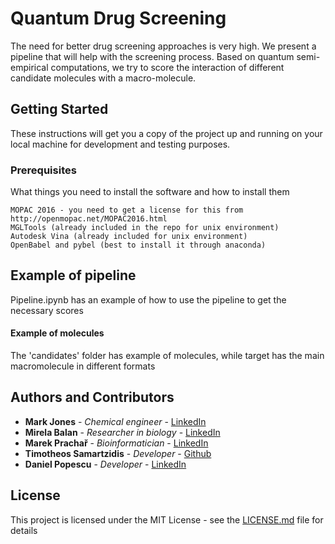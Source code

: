 # Quantum Drug Screening

The need for better drug screening approaches is very high. We present a pipeline that will help with the screening process. Based on quantum semi-empirical computations, we try to score the interaction of different candidate molecules with a macro-molecule.


## Getting Started

These instructions will get you a copy of the project up and running on your local machine for development and testing purposes. 

### Prerequisites

What things you need to install the software and how to install them

```
MOPAC 2016 - you need to get a license for this from http://openmopac.net/MOPAC2016.html
MGLTools (already included in the repo for unix environment)
Autodesk Vina (already included for unix environment)
OpenBabel and pybel (best to install it through anaconda)
```

## Example of pipeline

Pipeline.ipynb has an example of how to use the pipeline to get the necessary scores

#### Example of molecules

The 'candidates' folder has example of molecules, while target has the main macromolecule in different formats

## Authors and Contributors

* **Mark Jones** - *Chemical engineer* - [LinkedIn](https://www.linkedin.com/in/mark-jones-7730b1b4/)
* **Mirela Balan** - *Researcher in biology* - [LinkedIn](https://www.linkedin.com/in/mirelabalan/)
* **Marek Prachař** - *Bioinformatician* - [LinkedIn](https://www.linkedin.com/in/marek-prachar/)
* **Timotheos Samartzidis** - *Developer* - [Github](https://github.com/timsamart)
* **Daniel Popescu** - *Developer* - [LinkedIn](https://www.linkedin.com/in/daniel-popescu-7554aa83/)



## License

This project is licensed under the MIT License - see the [LICENSE.md](LICENSE.md) file for details


